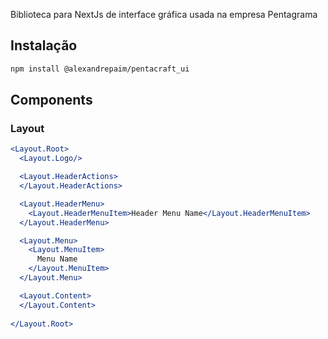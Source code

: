 Biblioteca para NextJs de interface gráfica usada na empresa Pentagrama

## Instalação

```bash
npm install @alexandrepaim/pentacraft_ui
```

## Components

### Layout

```jsx
<Layout.Root>
  <Layout.Logo/>

  <Layout.HeaderActions>
  </Layout.HeaderActions>

  <Layout.HeaderMenu>
    <Layout.HeaderMenuItem>Header Menu Name</Layout.HeaderMenuItem>
  </Layout.HeaderMenu>

  <Layout.Menu>
    <Layout.MenuItem>
      Menu Name
    </Layout.MenuItem>
  </Layout.Menu>

  <Layout.Content>
  </Layout.Content>
  
</Layout.Root>
```
